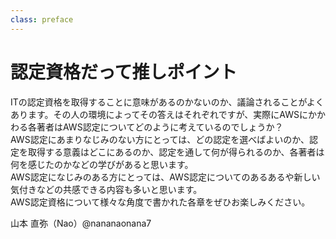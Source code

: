```yaml
---
class: preface
---
```


# 認定資格だって推しポイント

ITの認定資格を取得することに意味があるのかないのか、議論されることがよくあります。その人の環境によってその答えはそれぞれですが、実際にAWSにかかわる各著者はAWS認定についてどのように考えているのでしょうか？<br>
AWS認定にあまりなじみのない方にとっては、どの認定を選べばよいのか、認定を取得する意義はどこにあるのか、認定を通して何が得られるのか、各著者は何を感じたのかなどの学びがあると思います。<br>
AWS認定になじみのある方にとっては、AWS認定についてのあるあるや新しい気付きなどの共感できる内容も多いと思います。<br>
AWS認定資格について様々な角度で書かれた各章をぜひお楽しみください。<br>

<div class="flush-right">
山本 直弥（Nao）@nananaonana7
</div>
